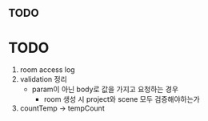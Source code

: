 ## TODO

# TODO
1. room access log
1. validation 정리
    - param이 아닌 body로 값을 가지고 요청하는 경우
        - room 생성 시 project와 scene 모두 검증해야하는가
1. countTemp -> tempCount
